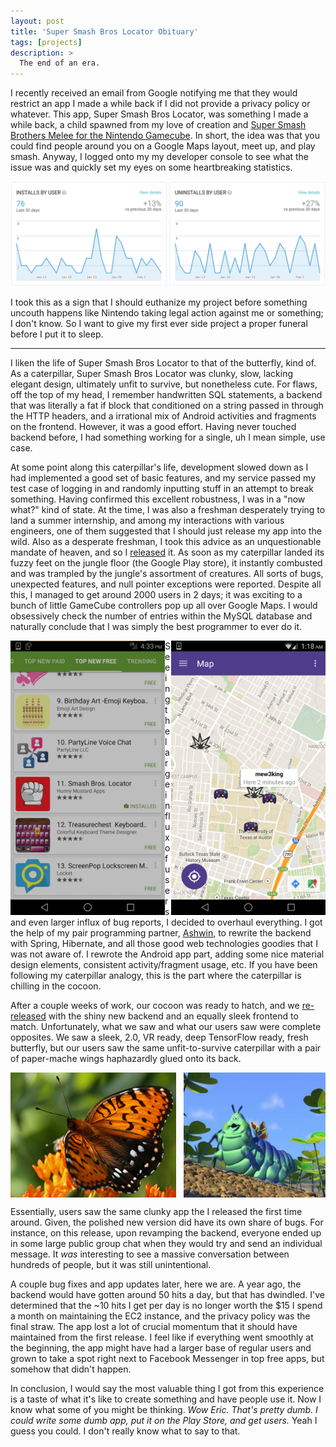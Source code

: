 ```yaml
---
layout: post
title: 'Super Smash Bros Locator Obituary'
tags: [projects]
description: >
  The end of an era.
---
```


I recently received an email from Google notifying me that they would restrict an app I made a
while back if I did not provide a privacy policy or whatever. This app, Super Smash Bros Locator,
was something I made a while back, a child spawned from my love of creation and [Super Smash
Brothers Melee for the Nintendo Gamecube](https://twitter.com/onlypostsmelee). In short, the idea
was that you could find people around you on a Google Maps layout, meet up, and play smash. Anyway,
I logged onto my my developer console to see what the issue was and quickly set my eyes on
some heartbreaking statistics.

![sad-statistics](/public/img/ssbl/sad-statistics.png "feels bad")

I took this as a sign that I should euthanize my project before something uncouth happens like
Nintendo taking legal action against me or something; I don't know. So I want to give my first
ever side project a proper funeral before I put it to sleep.

---

I liken the life of Super Smash Bros Locator to that of the butterfly, kind of. As a caterpillar,
Super Smash Bros Locator was clunky, slow, lacking elegant design, ultimately
unfit to survive, but nonetheless cute. For flaws, off the top of my head, I remember handwritten SQL
statements, a backend that was literally a fat if block that conditioned on a string passed in
through the HTTP headers, and a irrational mix of Android activities and fragments on the frontend.
However, it was a good effort. Having never touched backend before, I had something working
for a single, uh I mean simple, use case.

At some point along this caterpillar's life, development slowed down as I had implemented a good set
of basic features, and my service passed my test case of logging in and randomly inputting stuff in
an attempt to break something. Having confirmed this excellent robustness, I was in
a "now what?" kind of state. At the time, I was also a freshman desperately trying to land a summer
internship, and among my interactions with various engineers, one of them suggested that I should
just release my app into the wild. Also as a desperate freshman, I took this advice as an
unquestionable mandate of heaven, and so I [released](https://www.reddit.com/r/smashbros/comments/2w5vd9/ive_created_an_android_app_to_help_you_play_smash/) it. As soon as my caterpillar landed its
fuzzy feet on the jungle floor (the Google Play store), it instantly combusted and was trampled by
the jungle's assortment of creatures. All sorts of bugs, unexpected features, and null pointer
exceptions were reported. Despite all this, I managed to get around 2000 users in 2
days; it was exciting to a bunch of little GameCube controllers pop up all over Google Maps.
I would obsessively check the number of entries within the MySQL database and naturally conclude that
I was simply the best programmer to ever do it.

<div style="width:100%">
  <img src="/public/img/ssbl/top-new-free.png" style="float:left;width:49%"/>
  <img src="/public/img/ssbl/gc-on-map.png" style="float:right;width:49%"/>
</div>

Seeing the large influx of users and even larger influx of bug reports, I decided to overhaul
everything. I got the help of my pair programming partner, [Ashwin](http://madavan.me/), to rewrite
the backend with Spring, Hibernate, and all those good web technologies goodies that I was not
aware of. I rewrote the Android app part, adding some nice material design elements, consistent
activity/fragment usage, etc. If you have been following my caterpillar analogy, this is the part
where the caterpillar is chilling in the cocoon.

After a couple weeks of work, our cocoon was ready to hatch, and we [re-released](https://www.reddit.com/r/smashbros/comments/317fob/ive_created_an_android_app_that_helps_you_play/) with the shiny new
backend and an equally sleek frontend to match. Unfortunately, what we saw and what our users saw
were complete opposites. We saw a sleek, 2.0, VR ready, deep TensorFlow ready, fresh butterfly,
but our users saw the same unfit-to-survive caterpillar with a pair of paper-mache wings haphazardly
glued onto its back.

<div style="width:100%;height:200px">
  <img src="/public/img/ssbl/majestic-butterfly.jpg" style="float:left;width:52.56%;height:100%" title="what we saw"/>
  <img src="/public/img/ssbl/caterpillar-with-wings.png" style="float:right;width:45%;height:100%" title="what they saw"/>
</div>

Essentially, users saw the same clunky app the I released the first time around. Given, the
polished new version did have its own share of bugs. For instance, on this release, upon revamping
the backend, everyone ended up in some large public group chat when they would try and send an
individual message. It _was_ interesting to see a massive conversation between hundreds of people,
but it was still unintentional.

A couple bug fixes and app updates later, here we are. A year ago, the backend would have gotten
around 50 hits a day, but that has dwindled. I've determined that the ~10 hits I get per
day is no longer worth the $15 I spend a month on maintaining the EC2 instance, and the privacy
policy was the final straw. The app lost a lot of crucial momentum that it should have
maintained from the first release. I feel like if everything went smoothly at the beginning, the app
might have had a larger base of regular users and grown to take a spot right next to Facebook
Messenger in top free apps, but somehow that didn't happen.

In conclusion, I would say the most valuable thing I got from this experience is a taste of what
it's like to create something and have people use it. Now I know what some of you might be
thinking. _Wow Eric. That's pretty dumb. I could write some dumb app, put it on the Play Store,
and get users._ Yeah I guess you could. I don't really know what to say to that.
